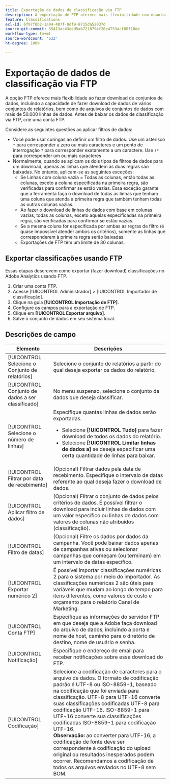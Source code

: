 ```yaml
---
title: Exportação de dados de classificação via FTP
description: A exportação de FTP oferece mais flexibilidade com downloads de conjuntos de dados, incluindo o download de dados de vários conjuntos de relatórios e o download de arquivos de conjuntos de dados com mais de 50.000 linhas de dados
feature: Classifications
exl-id: 6f97f0b2-1a04-407f-9df9-8715da52037d
source-git-commit: 35413ac43eed5ab7218794f26e4753acf08f18ee
workflow-type: tm+mt
source-wordcount: '632'
ht-degree: 100%

---
```


# Exportação de dados de classificação via FTP

A opção FTP oferece mais flexibilidade ao fazer download de conjuntos de dados, incluindo a capacidade de fazer download de dados de vários conjuntos de relatórios, bem como de arquivos de conjuntos de dados com mais de 50.000 linhas de dados. Antes de baixar os dados de classificação via FTP, crie uma conta FTP.

Considere as seguintes questões ao aplicar filtros de dados:

* Você pode usar curingas ao definir um filtro de dados. Use um asterisco `*` para corresponder a zero ou mais caracteres e um ponto de interrogação `?` para corresponder exatamente a um caractere. Use `?*` para corresponder um ou mais caracteres
* Normalmente, quando se aplicam os dois tipos de filtros de dados para um download, apenas as linhas que atendem às duas regras são baixadas. No entanto, aplicam-se as seguintes exceções:
   * Se Linhas com coluna vazia = Todas as colunas, então todas as colunas, exceto a coluna especificada na primeira regra, são verificadas para confirmar se estão vazias. Essa exceção garante que a ferramenta faça o download de todas as linhas que tenham uma coluna que atenda à primeira regra que também tenham todas as outras colunas vazias.
   * Ao fazer o download de linhas de dados com base em colunas vazias, todas as colunas, exceto aquelas especificadas na primeira regra, são verificadas para confirmar se estão vazias.
   * Se a mesma coluna for especificada por ambas as regras de filtro (é quase impossível atender ambos os critérios), somente as linhas que corresponderem à primeira regra serão baixadas.
   * Exportações de FTP têm um limite de 30 colunas.

## Exportar classificações usando FTP

Essas etapas descrevem como exportar (fazer download) classificações no Adobe Analytics usando FTP.

1. Criar uma conta FTP.
1. Acesse [!UICONTROL Administrador] > [!UICONTROL Importador de classificação].
1. Clique na guia **[!UICONTROL Importação de FTP]**.
1. Configure os campos para a exportação de FTP.
1. Clique em **[!UICONTROL Exportar arquivo]**.
1. Salve o conjunto de dados em seu sistema local.

## Descrições de campo

| Elemento | Descrições |
| --- | --- |
| [!UICONTROL Selecione o Conjunto de relatórios] | Selecione o conjunto de relatórios a partir do qual deseja exportar os dados do relatório. |
| [!UICONTROL Conjunto de dados a ser classificado] | No menu suspenso, selecione o conjunto de dados que deseja classificar. |
| [!UICONTROL Selecione o número de linhas] | Especifique quantas linhas de dados serão exportadas.<ul><li>Selecione **[!UICONTROL Tudo]** para fazer download de todos os dados do relatório.</li><li>Selecione **[!UICONTROL Limitar linhas de dados a]** se deseja especificar uma certa quantidade de linhas para baixar.</li></ul> |
| [!UICONTROL Filtrar por data de recebimento] | (Opcional) Filtrar dados pela data de recebimento. Especifique o intervalo de datas referente ao qual deseja fazer o download de dados. |
| [!UICONTROL Aplicar filtro de dados] | (Opcional) Filtrar o conjunto de dados pelos critérios de dados. É possível filtrar o download para incluir linhas de dados com um valor específico ou linhas de dados com valores de colunas não atribuídos (classificação). |
| [!UICONTROL Filtro de datas] | (Opcional) Filtre os dados por dados da campanha. Você pode baixar dados apenas de campanhas ativas ou selecionar campanhas que começam (ou terminam) em um intervalo de datas específico. |
| [!UICONTROL Exportar numérico 2] | É possível importar classificações numéricas 2 para o sistema por meio do importador. As classificações numéricas 2 são úteis para variáveis que mudam ao longo do tempo para itens diferentes, como valores de custo e orçamento para o relatório Canal de Marketing. |
| [!UICONTROL Conta FTP] | Especifique as informações do servidor FTP em que deseja que a Adobe faça download do arquivo de dados, incluindo a porta e nome de host, caminho para o diretório de destino, nome de usuário e senha. |
| [!UICONTROL Notificação] | Especifique o endereço de email para receber notificações sobre esse download do FTP. |
| [!UICONTROL Codificação] | Selecione a codificação de caracteres para o arquivo de dados. O formato de codificação padrão é UTF-8 ou ISO-8859-1, baseado na codificação que foi enviada para classificação. UTF-8 para UTF-16 converte suas classificações codificadas UTF-8 para codificação UTF-16. ISO-8859-1 para UTF-16 converte sua classificações codificadas ISO-8859-1 para codificação UTF-16.<br>**Observação:** ao converter para UTF-16, a codificação de fonte deve ser correspondente à codificação do upload original ou resultados inesperados podem ocorrer. Recomendamos a codificação de todos os arquivos enviados no UTF-8 sem BOM. |
